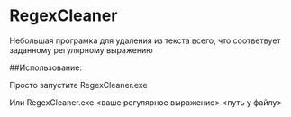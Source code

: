 # RegexCleaner
Небольшая програмка для удаления из текста всего, что соответвует заданному регулярному выражению

##Использование:

Просто запустите
RegexCleaner.exe

Или
RegexCleaner.exe <ваше регулярное выражение> <путь у файлу>
